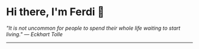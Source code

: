 <h1>Hi there, I'm Ferdi 👋</h1>

<p><em>
  "It is not uncommon for people to spend their whole life waiting to start living." — Eckhart Tolle
</em></p>

---
